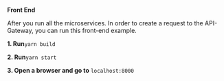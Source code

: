 **Front End**

After you run all the microservices. In order to create a request to the API-Gateway, you can run this front-end example.

**1. Run**`yarn build`

**2. Run**`yarn start`

**3. Open a browser and go to** `localhost:8000`
